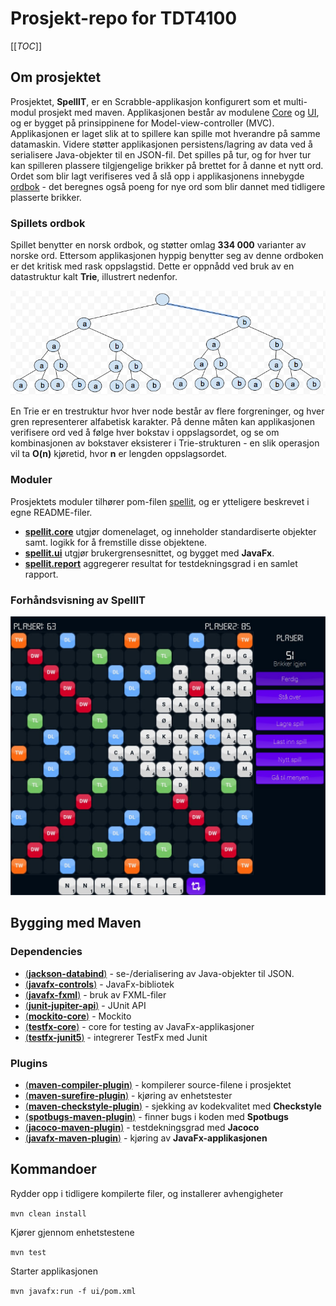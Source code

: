 # Prosjekt-repo for TDT4100

[[_TOC_]]

## Om prosjektet
Prosjektet, **SpellIT**, er en Scrabble-applikasjon konfigurert som et multi-modul prosjekt med maven. Applikasjonen består av modulene [Core](spellit/core/README.md) og [UI](spellit/ui/README.md), og er bygget på prinsippinene for Model-view-controller (MVC). Applikasjonen er laget slik at to spillere kan spille mot hverandre på samme datamaskin. Videre støtter applikasjonen persistens/lagring av data ved å serialisere Java-objekter til en JSON-fil. Det spilles på tur, og for hver tur kan spilleren plassere tilgjengelige brikker på brettet for å danne et nytt ord. Ordet som blir lagt verifiseres ved å slå opp i applikasjonens innebygde [ordbok](spillets-ordbok) - det beregnes også poeng for nye ord som blir dannet med tidligere plasserte brikker.

### Spillets ordbok
Spillet benytter en norsk ordbok, og støtter omlag **334 000** varianter av norske ord. Ettersom applikasjonen hyppig benytter seg av denne ordboken er det kritisk med rask oppslagstid. Dette er oppnådd ved bruk av en datastruktur kalt **Trie**, illustrert nedenfor.

![Trie tree](architecture/trie-tree.png)

En Trie er en trestruktur hvor hver node består av flere forgreninger, og hver gren representerer alfabetisk karakter. På denne måten kan applikasjonen verifisere ord ved å følge hver bokstav i oppslagsordet, og se om kombinasjonen av bokstaver eksisterer i Trie-strukturen - en slik operasjon vil ta **O(n)** kjøretid, hvor **n** er lengden oppslagsordet.

### Moduler
Prosjektets moduler tilhører pom-filen [spellit](spellit/pom.xml), og er ytteligere beskrevet i egne README-filer.
- **[spellit.core](spellit/core/README.md)** utgjør domenelaget, og inneholder standardiserte objekter samt. logikk for å fremstille disse objektene.
- **[spellit.ui](spellit/ui/README.md)** utgjør brukergrensesnittet, og bygget med **JavaFx**.
- **[spellit.report](spellit/report/README.md)** aggregerer resultat for testdekningsgrad i en samlet rapport.

### Forhåndsvisning av SpellIT

![Application preview](resources/spellit_preview.jpg)

## Bygging med Maven

### Dependencies
- [(**jackson-databind**)](https://mvnrepository.com/artifact/com.fasterxml.jackson.core/jackson-databind) - se-/derialisering av Java-objekter til JSON.
- [(**javafx-controls**)](https://mvnrepository.com/artifact/org.openjfx/javafx-controls) - JavaFx-bibliotek
- [(**javafx-fxml**)](https://mvnrepository.com/artifact/org.openjfx/javafx-fxml) - bruk av FXML-filer
- [(**junit-jupiter-api**)](https://mvnrepository.com/artifact/org.junit.jupiter/junit-jupiter-api) - JUnit API
- [(**mockito-core**)](https://mvnrepository.com/artifact/org.mockito/mockito-core) - Mockito
- [(**testfx-core**)](https://mvnrepository.com/artifact/org.testfx/testfx-core) - core for testing av JavaFx-applikasjoner
- [(**testfx-junit5**)](https://mvnrepository.com/artifact/org.testfx/testfx-junit5) - integrerer TestFx med Junit


### Plugins
- [(**maven-compiler-plugin**)](https://maven.apache.org/plugins/maven-compiler-plugin/) - kompilerer source-filene i prosjektet
- [(**maven-surefire-plugin**)](https://maven.apache.org/surefire/maven-surefire-plugin/) - kjøring av enhetstester
- [(**maven-checkstyle-plugin**)](https://checkstyle.sourceforge.io) - sjekking av kodekvalitet med **Checkstyle** 
- [(**spotbugs-maven-plugin**)](https://spotbugs.github.io) - finner bugs i koden med **Spotbugs**
- [(**jacoco-maven-plugin**)](https://github.com/jacoco/jacoco) - testdekningsgrad med **Jacoco**
- [(**javafx-maven-plugin**)](https://github.com/openjfx/javafx-maven-plugin) - kjøring av **JavaFx-applikasjonen**

## Kommandoer
Rydder opp i tidligere kompilerte filer, og installerer avhengigheter

```mvn clean install```

Kjører gjennom enhetstestene

```mvn test```

Starter applikasjonen

```mvn javafx:run -f ui/pom.xml```
